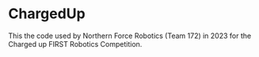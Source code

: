 # ChargedUp
This the code used by Northern Force Robotics (Team 172) in 2023 for the Charged up FIRST Robotics Competition. 